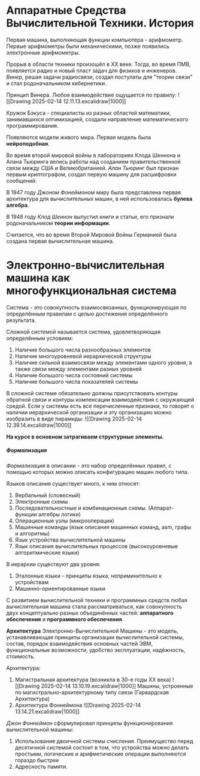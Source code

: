 # Аппаратные Средства Вычислительной Техники. История
Первая машина, выполняющая функции компьютера - арифмометр. Первые арифмометры были механическими, позже появились электронные арифмометры.

Прорыв в области техники произошёл в XX веке. Тогда, во время ПМВ, появляется радио и новый пласт задач для физиков и инженеров. *Винер*, решая задачи радиосвязи, создал постулаты для "теории связи" и стал родоначальником кибернетики. 

Принцип Винера. Любое взаимодействие ощущается по правилу:
![[Drawing 2025-02-14 12.11.13.excalidraw|1000]]

Кружок Бэкуса - специалисты из разных областей математики, занимавшихся оптимизацией, создали направление математического программирования.

Появляются модели живого мира. Первая модель была **нейроподобная**. 

Во время второй мировой войны в лабораториях Клода Шеннона и Алана Тьюринга велись работы над созданием правительственной связи между США и Великобританией.
*Алан Тьюринг* был признан первым криптографом, создал первую машину для расшифровки сообщений.

В 1947 году *Джоном Фонеймоном* миру была представлена первая архитектура для вычислительных машин, в ней использовалась **булева алгебра**.

В 1948 году *Клод Шеннон* выпустил книги и статьи, его признали родоначальником **теории информации**.

Считается, что во время Второй Мировой Войны Германией была создана первая вычислительная машина. 

# Электронно-вычислительная машина как многофункциональная система
Система - это совокупность взаимосвязанных, функционирующая по определённым правилам с целью достижения определённого результата. 

Сложной системой называется система, удовлетворяющая определённым условиям:
1. Наличие большого числа разнообразных элементов
2. Наличие многоуровневой иерархической структуры
3. Наличие сильной взаимосвязи между элементами одного уровня, а также связи между элементами разных уровней
4. Наличие большого числа состояний системы
5. Наличие большого числа показателей системы

В сложной системе обязательно должны присутствовать контуры обратной связи и контуры компенсации взаимодействия с окружающей средой.
Если у системы есть все перечисленные признаки, то говорят о наличии иерархической организации и эту организацию можно изобразить в виде пирамиды:
![[Drawing 2025-02-14 12.39.14.excalidraw|1000]]

**На курсе в основном затрагиваем структурные элементы.**

##### Формализация
*Формализация* в описании - это  набор определённых правил, с помощью которых можно описать конфигурацию машин любого типа. 

Языков описания существует много, к ним относят:
1. Вербальный (словесный)
2. Электронные схемы
3. Последовательностные и комбинационные схемы. (Аппарат-функции алгебры логики)
4. Операционные узлы (микрооперации)
5. Машинные команды (язык описания машинных команд, asm, графы и алгоритмы)
6. Язык устройства вычислительной машины
7. Язык описания вычислительных процессов (высокоуровневые алгоритмические языки)

В иерархии существуют два уровня:
1. Эталонные языки - принципы языка, неприминительно к устройствам
2. Машинно-ориентированные языки 


С развитием вычислительной техники и программных средств любая вычислительная машина стала рассматриваться, как совокупность двух концептуально разных объединённых частей: **аппаратного обеспечения** и **программного обеспечения**.

**Архитектура** Электронно-Вычислительной Машины - это модель, устанавливающая принципы организации вычислительной системы, состав, порядок взаимодействия основных частей ЭВМ, функциональные возможности, удобство эксплуатации, надёжность, стоимость.

Архитектура:
1. Магистральная архитектура (возникла в 30-е годы XX века)
	![[Drawing 2025-02-14 13.10.19.excalidraw|1000]]
	Машины, устроенные по магистрально-архитектурному типу связи (Гарвардская Архитектура)
2.  Архитектура Фоннеймона
	![[Drawing 2025-02-14 13.14.21.excalidraw|1000]]


*Джон Фоннеймон* сформулировал принципы функционирования вычислительной машины:
1. Использование двоичной системы счисления. Преимущество перед десятичной системой состоит в том, что устройства можно делать простыми, логические и арифметические операции выполняются гораздо быстрее
2. Адресность памяти. 


